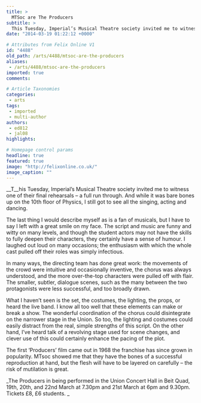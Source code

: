 ```yaml
---
title: >
  MTSoc are The Producers
subtitle: >
  This Tuesday, Imperial’s Musical Theatre society invited me to witness one of their final rehearsals – a full run through. And while it was bare bones up on the 10th floor of Physics, I still got to see all the singing, acting and dancing.
date: "2014-03-19 01:22:12 +0000"

# Attributes from Felix Online V1
id: "4488"
old_path: /arts/4488/mtsoc-are-the-producers
aliases:
 - /arts/4488/mtsoc-are-the-producers
imported: true
comments:

# Article Taxonomies
categories:
 - arts
tags:
 - imported
 - multi-author
authors:
 - ed812
 - jal08
highlights:

# Homepage control params
headline: true
featured: true
image: "http://felixonline.co.uk/"
image_caption: ""
---
```


__T__his Tuesday, Imperial’s Musical Theatre society invited me to witness one of their final rehearsals – a full run through. And while it was bare bones up on the 10th floor of Physics, I still got to see all the singing, acting and dancing.

The last thing I would describe myself as is a fan of musicals, but I have to say I left with a great smile on my face. The script and music are funny and witty on many levels, and though the student actors may not have the skills to fully deepen their characters, they certainly have a sense of humour. I laughed out loud on many occasions; the enthusiasm with which the whole cast pulled off their roles was simply infectious.

In many ways, the directing team has done great work: the movements of the crowd were intuitive and occasionally inventive, the chorus was always understood, and the more over-the-top characters were pulled off with flair. The smaller, subtler, dialogue scenes, such as the many between the two protagonists were less successful, and too broadly drawn.

What I haven’t seen is the set, the costumes, the lighting, the props, or heard the live band. I know all too well that these elements can make or break a show. The wonderful coordination of the chorus could disintegrate on the narrower stage in the Union. So too, the lighting and costumes could easily distract from the real, simple strengths of this script. On the other hand, I’ve heard talk of a revolving stage used for scene changes, and clever use of this could certainly enhance the pacing of the plot.

The first ‘Producers’ film came out in 1968 the franchise has since grown in popularity. MTsoc showed me that they have the bones of a successful reproduction at hand, but the flesh will have to be layered on carefully – the risk of mutilation is great.

_The Producers in being performed in the Union Concert Hall in Beit Quad, 19th, 20th, and 22nd March at 7.30pm and 21st March at 6pm and 9.30pm. Tickets £8, £6 students. _
